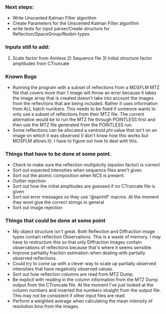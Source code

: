 ### Next steps:

-	Write Unscented Kalman Filter algorithm
-	Create Parameters for the Unscented Kalman Filter algorithm
-	write tests for input parser/Create structure for Reflection/SpaceGroup/Resbin types.

### Inputs still to add:

1) Scale factor from Aimless 2) Sequence file 3) Initial structure factor amplitudes from CTruncate

### Known Bugs

-	Running the program with a subset of reflections from a MOSFLM MTZ file that covers more than 1 image will throw an error because it takes the image array that is created doesn't take into account the images from the reflections that are being included. Rather it uses information from ALL batch numbers. This needs to be fixed if someone wants to only use a subset of reflections from their MTZ file. The current alternative would be to run the MTZ file through POINTLESS first and then use the MTZ file generated from the POINTLESS run.
-	Some reflections can be allocated a centroid phi value that isn't on an image on which it was observed (I don't know how this works but MOSFLM allows it). I have to figure out how to deal with this.

### Things that have to be done at some point.

-	Check to make sure the reflection multiplicity (epsilon factor) is correct
-	Sort out expected intensities when sequence files aren't given.
-	Sort out the atomic composition when NCS is present.
-	Outlier rejection
-	Sort out how the initial amplitudes are guessed if no CTruncate file is given
-	Sort out error messages so they use '@sprintf' macros. At the moment they wont give the correct strings in general
-   Sort out image rejection

### Things that could be done at some point

-	My object structure isn't great. Both Reflection and Diffraction image types contain reflection Observations. This is a waste of memory. I may have to restructure this so that only Diffraction Images contain observations of reflections because that's where it seems sensible.
-	Improve partiality fraction estimation when dealing with partially observed reflections.
-	Could try to come up with a clever way to scale up partially observed intensities that have negatively observed values.
-	Sort out how reflection columns are read from MTZ Dump.
-	Be explicit with reading in the column information from the MTZ Dump output from the CTruncate file. At the moment I've just looked at the column numbers and inserted the numbers straight from the output file. This may not be consistent if other input files are read.
-   Perform a weighted average when calculating the mean intensity of resolution bins from the images.

